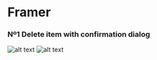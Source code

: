 # Framer

### Nº1 Delete item with confirmation dialog
![alt text](https://raw.githubusercontent.com/pabloux/framer/master/avatar.png)
![alt text](https://raw.githubusercontent.com/pabloux/framer/master/deleteItem.gif)
